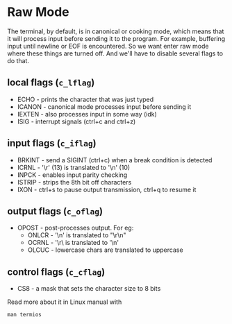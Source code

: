 # Raw Mode
The terminal, by default, is in canonical or cooking mode, which means that it will process input before sending it to the program. For example, buffering input until newline or EOF is encountered. So we want enter raw mode where these things are turned off. And we'll have to disable several flags to do that.

## local flags (``c_lflag``)
* ECHO - prints the character that was just typed
* ICANON - canonical mode processes input before sending it
* IEXTEN - also processes input in some way (idk)
* ISIG - interrupt signals (ctrl+c and ctrl+z)

## input flags (``c_iflag``)
* BRKINT - send a SIGINT (ctrl+c) when a break condition is detected
* ICRNL - '\r' (13) is translated to '\n' (10)
* INPCK - enables input parity checking
* ISTRIP - strips the 8th bit off characters
* IXON - ctrl+s to pause output transmission, ctrl+q to resume it

## output flags (``c_oflag``)
* OPOST - post-processes output. For eg:
    * ONLCR - '\n' is translated to "\r\n"
    * OCRNL - '\r\ is translated to '\n'
    * OLCUC - lowercase chars are translated to uppercase

## control flags (``c_cflag``)
* CS8 - a mask that sets the character size to 8 bits

Read more about it in Linux manual with
```
man termios
```